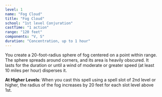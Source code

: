 ```yaml
---
level: 1
name: "Fog Cloud"
title: "Fog Cloud"
school: "1st level Conjuration"
castTime: "1 action"
range: "120 feet"
components: "V, S"
duration: "Concentration, up to 1 hour"
---
```


You create a 20-foot-radius sphere of fog centered on a point within range. The sphere spreads around corners, and its area is heavily obscured. It lasts for the duration or until a wind of moderate or greater speed (at least 10 miles per hour) disperses it.

**At Higher Levels**: When you cast this spell using a spell slot of 2nd level or higher, the radius of the fog increases by 20 feet for each slot level above 1st.
